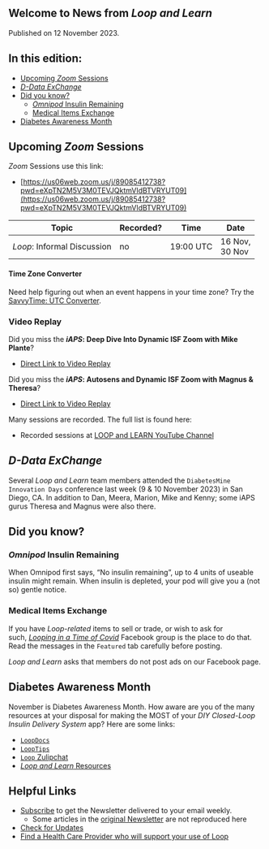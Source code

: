 ## Welcome to News from&nbsp;_<span translate="no">Loop and Learn</span>_

Published on 12 November 2023.

## In this edition:

* [Upcoming *Zoom* Sessions](#upcoming-zoom-sessions)
* [_<span translate="no">D-Data ExChange</span>_](#d-data-exchange)
* [Did you know?](#did-you-know)
    * [*Omnipod* Insulin Remaining](#omnipod-insulin-remaining)
    * [Medical Items Exchange](#medical-items-exchange)
* [Diabetes Awareness Month](#diabetes-awareness-month)


## Upcoming *Zoom* Sessions

*Zoom* Sessions use this link:

* [https://us06web.zoom.us/j/89085412738?pwd=eXpTN2M5V3M0TEVJQktmVldBTVRYUT09](https://us06web.zoom.us/j/89085412738?pwd=eXpTN2M5V3M0TEVJQktmVldBTVRYUT09)

| Topic | Recorded? | Time | Date |
| - | - | - | - |
| _<span translate="no">Loop</span>_: Informal Discussion | no | 19:00 UTC | 16 Nov,<br>30 Nov |

#### Time Zone Converter

Need help figuring out when an event happens in your time zone? Try the [SavvyTime: UTC Converter](https://savvytime.com/converter/utc).

### Video Replay

Did you miss the **_<span translate="no">iAPS</span>_: Deep Dive Into Dynamic ISF Zoom with Mike Plante**?

* [Direct Link to Video Replay](https://www.youtube.com/watch?v=7aJA-leQyPc)

Did you miss the **_<span translate="no">iAPS</span>_: Autosens and Dynamic ISF Zoom with Magnus & Theresa**?

* [Direct Link to Video Replay](https://www.youtube.com/watch?v=0Cv6gYMRBF4)

Many sessions are recorded. The full list is found here:

* Recorded sessions at&nbsp;[<span translate="no">LOOP and LEARN</span>&nbsp;YouTube Channel](https://www.youtube.com/c/loopandlearn)

## _<span translate="no">D-Data ExChange</span>_

Several&nbsp;_<span translate="no">Loop and Learn</span>_&nbsp;team members attended the `DiabetesMine Innovation Days` conference last week (9 & 10 November 2023) in San Diego, CA. In addition to Dan, Meera, Marion, Mike and Kenny; some iAPS gurus Theresa and Magnus were also there.

## Did you know?

### *Omnipod* Insulin Remaining

When Omnipod first says, “No insulin remaining”, up to 4 units of useable insulin might remain. When insulin is depleted, your pod will give you a (not so) gentle notice.

### Medical Items Exchange

If you have&nbsp;_<span translate="no">Loop-related</span>_&nbsp;items to sell or trade, or wish to ask for such,&nbsp;[_<span translate="no">Looping in a Time of Covid</span>_](https://www.facebook.com/groups/1087611668259945)&nbsp;Facebook group is the place to do that. Read the messages in the `Featured` tab carefully before posting.

_<span translate="no">Loop and Learn</span>_&nbsp;asks that members do not post ads on our Facebook page.

## Diabetes Awareness Month

November is Diabetes Awareness Month. How aware are you of the many resources at your disposal for making the MOST of your *DIY Closed-Loop Insulin Delivery System* app? Here are some links:

* [`LoopDocs`](https://loopkit.github.io/loopdocs/)
* [`LoopTips`](https://loopkit.github.io/looptips/)
* [`Loop` Zulipchat](https://loop.zulipchat.com/)
* [_<span translate="no">Loop and Learn</span>_&nbsp;Resources](https://www.loopandlearn.org/resources/)



## Helpful Links

* [Subscribe](https://www.loopandlearn.org/newsletter-signup/) to get the Newsletter delivered to your email weekly.
    * Some articles in the [original Newsletter](https://www.loopandlearn.org/2022/10/19/loop-and-learn-newsletter/) are not reproduced here
* [Check for Updates](https://www.loopandlearn.org/version-updates/)
* [Find a Health Care Provider who will support your use of&nbsp;<span translate="no">Loop</span>](https://www.loopandlearn.org/hcp-recommendations/)

